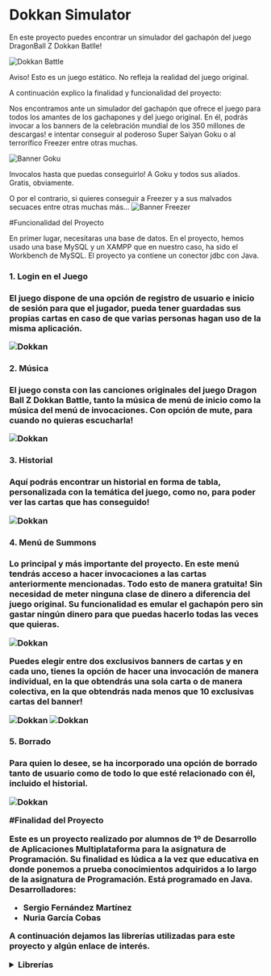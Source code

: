 # Dokkan Simulator

En este proyecto puedes encontrar un simulador del gachapón del juego DragonBall Z Dokkan Batlle!

![Dokkan Battle](https://fotografias-neox.atresmedia.com/clipping/cmsimages02/2017/08/01/2DD8574F-2A47-4809-9772-217B426F4E98/98.jpg?crop=1351,760,x7,y0&width=1900&height=1069&optimize=high&format=webply)

Aviso! Esto es un juego estático. No refleja la realidad del juego original.

A continuación explico la finalidad y funcionalidad del proyecto:

Nos encontramos ante un simulador del gachapón que ofrece el juego para todos los amantes de los gachapones y del juego original.
En él, podrás invocar a los banners de la celebración mundial de los 350 millones de descargas! e intentar conseguir al poderoso Super Saiyan Goku o al terrorífico Freezer entre otras muchas.

![Banner Goku](https://static.wikia.nocookie.net/dbz-dokkanbattle/images/5/51/Super_Saiyan_Goku_Summon.png/revision/latest?cb=20210828063441)

Invocalos hasta que puedas conseguirlo! A Goku y todos sus aliados. Gratis, obviamente.

O por el contrario, si quieres conseguir a Freezer y a sus malvados secuaces entre otras muchas más...
![Banner Freezer](https://static.wikia.nocookie.net/dbz-dokkanbattle/images/0/0f/Frieza_FP_%28AGL%29_Summon.png/revision/latest?cb=20210828063443)

#Funcionalidad del Proyecto

En primer lugar, necesitaras una base de datos. En el proyecto, hemos usado una base MySQL y un XAMPP que en nuestro caso, ha sido el Workbench de MySQL.
El proyecto ya contiene un conector jdbc con Java.

<h3>1. Login en el Juego<h3/>

El juego dispone de una opción de registro de usuario e inicio de sesión para que el jugador, pueda tener guardadas sus propias cartas en caso de que varias personas hagan uso de la misma aplicación.

![Dokkan](Readme\d2.png)

<h3>2. Música<h3/>
El juego consta con las canciones originales del juego Dragon Ball Z Dokkan Battle, tanto la música de menú de inicio como la música del menú de invocaciones.
Con opción de mute, para cuando no quieras escucharla!

![Dokkan](Readme\d1.png)

<h3>3. Historial<h3/>
Aquí podrás encontrar un historial en forma de tabla, personalizada con la temática del juego, como no, para poder ver las cartas que has conseguido!

![Dokkan](Readme\d4.png)


<h3>4. Menú de Summons<h3/>
Lo principal y más importante del proyecto. En este menú tendrás acceso a hacer invocaciones a las cartas anteriormente mencionadas. Todo esto de manera gratuita! Sin necesidad de meter ninguna clase de dinero a diferencia del juego original.
Su funcionalidad es emular el gachapón pero sin gastar ningún dinero para que puedas hacerlo todas las veces que quieras.

![Dokkan](Readme\d5.png)

Puedes elegir entre dos exclusivos banners de cartas y en cada uno, tienes la opción de hacer una invocación de manera individual, en la que obtendrás una sola carta o de manera colectiva, en la que obtendrás nada menos que 10 exclusivas cartas del banner!

![Dokkan](Readme\d6.png)
![Dokkan](Readme\d7.png)

<h3>5. Borrado<h3/>
Para quien lo desee, se ha incorporado una opción de borrado tanto de usuario como de todo lo que esté relacionado con él, incluido el historial.

![Dokkan](Readme\d3.png)

#Finalidad del Proyecto

Este es un proyecto realizado por alumnos de 1º de Desarrollo de Aplicaciones Multiplataforma para la asignatura de Programación. Su finalidad es lúdica a la vez que educativa en donde ponemos a prueba conocimientos adquiridos a lo largo de la asignatura de Programación.
Está programado en Java.
Desarrolladores:

- Sergio Fernández Martínez
- Nuria García Cobas

A continuación dejamos las librerías utilizadas para este proyecto y algún enlace de interés.
<details>
<summary>Librerías</summary>
<p></p>
<p><a href="https://github.com/SrMagdalena13/BoletinesProgramacion/tree/master/src/com/programaci%C3%B3n/TerceraEvaluacion/Boletin26">Librería Base de Datos</a> </p>
<p><a href="https://github.com/SrMagdalena13/BoletinesProgramacion/tree/master/src/com/programaci%C3%B3n/TerceraEvaluacion/Boletin27">Librería de Sonido</a> </p>
<p><a href="https://dbz-dokkanbattle.fandom.com/wiki/Dragon_Ball_Z_Dokkan_Battle_Wiki">Página Wiki Dokkan Battle</a> </p>
</details>



